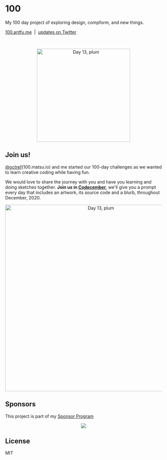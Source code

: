 # 100

My 100 day project of exploring design, compform, and new things.

[100.antfu.me](http://100.antfu.me/) &nbsp;|&nbsp; [updates on Twitter](https://twitter.com/antfu7/status/1325977074813739009)

<br>

<p align="center">
<img src="https://codecember.netlify.app/anthony-plum-13.jpg" width="300" alt="Day 13, plum"/>
</p>

## Join us!

[@octref](https://github.com/octref)(100.matsu.io) and me started our 100-day challenges as we wanted to learn creative coding while having fun.

We would love to share the journey with you and have you learning and doing sketches together. **Join us in [Codecember](https://codecember.netlify.app/)**,
we'll give you a prompt every day that includes an artwork, its source code and a blurb, throughout December, 2020.

<p align="center">
<a href="https://codecember.netlify.app/">
<img src="https://codecember.netlify.app/og.png" width="600" alt="Day 13, plum"/>
</a>
</p>

## Sponsors

This project is part of my <a href='https://github.com/antfu-sponsors'>Sponsor Program</a>

<p align="center">
  <a href="https://cdn.jsdelivr.net/gh/antfu/static/sponsors.svg">
    <img src='https://cdn.jsdelivr.net/gh/antfu/static/sponsors.svg'/>
  </a>
</p>

## License

MIT
